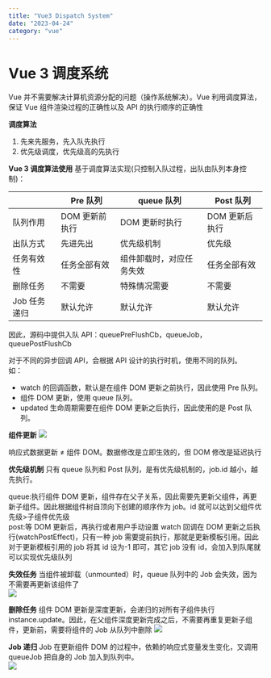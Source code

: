 ```yaml
---
title: "Vue3 Dispatch System"
date: "2023-04-24"
category: "vue"
---
```


# Vue 3 调度系统

Vue 并不需要解决计算机资源分配的问题（操作系统解决）。Vue 利用调度算法，保证 Vue 组件渲染过程的正确性以及 API 的执行顺序的正确性

**调度算法**

1. 先来先服务，先入队先执行
2. 优先级调度，优先级高的先执行

**Vue 3 调度算法使用**
基于调度算法实现(只控制入队过程，出队由队列本身控制)：

|              | Pre 队列       | queue 队列               | Post 队列      |
| ------------ | -------------  | -----------------------  | -------------- |
| 队列作用      | DOM 更新前执行  | DOM 更新时执行           | DOM 更新后执行 |
| 出队方式      | 先进先出        | 优先级机制               | 优先级         |
| 任务有效性    | 任务全部有效    | 组件卸载时，对应任务失效   | 任务全部有效   |
| 删除任务      | 不需要         | 特殊情况需要              | 不需要         |
| Job 任务递归  | 默认允许       | 默认允许                  | 默认允许       |

因此，源码中提供入队 API：queuePreFlushCb，queueJob，queuePostFlushCb

对于不同的异步回调 API，会根据 API 设计的执行时机，使用不同的队列。  
如：

- watch 的回调函数，默认是在组件 DOM 更新之前执行，因此使用 Pre 队列。
- 组件 DOM 更新，使用 queue 队列。
- updated 生命周期需要在组件 DOM 更新之后执行，因此使用的是 Post 队列。

**组件更新**
![](/images/vue3-dispatch-queuejob.png)

响应式数据更新 ≠ 组件 DOM。数据修改是立即生效的，但 DOM 修改是延迟执行

**优先级机制**
只有 queue 队列和 Post 队列，是有优先级机制的，job.id 越小，越先执行。

queue:执行组件 DOM 更新，组件存在父子关系，因此需要先更新父组件，再更新子组件。因此根据组件树自顶向下创建的顺序作为 job。id 就可以达到父组件优先级>子组件优先级  
post:等 DOM 更新后，再执行或者用户手动设置 watch 回调在 DOM 更新之后执行(watchPostEffect)，只有一种 job 需要提前执行，那就是更新模板引用。因此对于更新模板引用的 job 将其 id 设为-1 即可，其它 job 没有 id，会加入到队尾就可以实现优先级队列

**失效任务**
当组件被卸载（unmounted）时，queue 队列中的 Job 会失效，因为不需要再更新该组件了  
![](/images/vue3-dispatch-deactivedjob.png)

**删除任务**
组件 DOM 更新是深度更新，会递归的对所有子组件执行 instance.update。因此，在父组件深度更新完成之后，不需要再重复更新子组件，更新前，需要将组件的 Job 从队列中删除
![](/images/vue3-dispatch-deletejob.png)

**Job 递归**
Job 在更新组件 DOM 的过程中，依赖的响应式变量发生变化，又调用 queueJob 把自身的 Job 加入到队列中。  
![](/images/vue3-dispatch-recursivejob.png)

